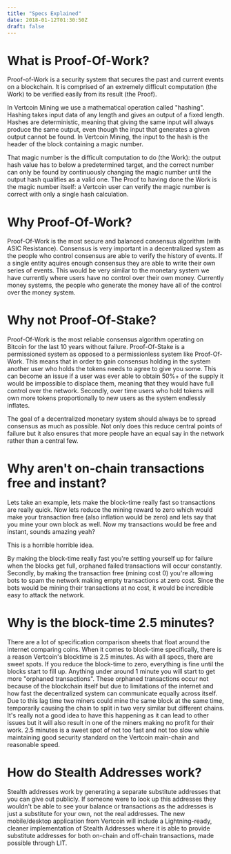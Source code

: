 ```yaml
---
title: "Specs Explained"
date: 2018-01-12T01:30:50Z
draft: false
---
```



# What is Proof-Of-Work?

Proof-of-Work is a security system that secures the past and current events on a blockchain. It is comprised of an extremely difficult computation (the Work) to be verified easily from its result (the Proof).

In Vertcoin Mining we use a mathematical operation called "hashing". Hashing takes input data of any length and gives an output of a fixed length. Hashes are deterministic, meaning that giving the same input will always produce the same output, even though the input that generates a given output cannot be found. In Vertcoin Mining, the input to the hash is the header of the block containing a magic number.

That magic number is the difficult computation to do (the Work): the output hash value has to below a predetermined target, and the correct number can only be found by continuously changing the magic number until the output hash qualifies as a valid one. The Proof to having done the Work is the magic number itself: a Vertcoin user can verify the magic number is correct with only a single hash calculation.

# Why Proof-Of-Work?

Proof-Of-Work is the most secure and balanced consensus algorithm (with ASIC Resistance). Consensus is very important in a decentralized system as the people who control consensus are able to verify the history of events. If a single entity aquires enough consensus they are able to write their own series of events. This would be very similar to the monetary system we have currently where users have no control over their own money. Currently money systems, the people who generate the money have all of the control over the money system.

# Why not Proof-Of-Stake?

Proof-Of-Work is the most reliable consensus algorithm operating on Bitcoin for the last 10 years without failure. Proof-Of-Stake is a permissioned system as opposed to a permissionless system like Proof-Of-Work. This means that in order to gain consensus holding in the system another user who holds the tokens needs to agree to give you some. This can become an issue if a user was ever able to obtain 50%+ of the supply it would be impossible to displace them, meaning that they would have full control over the network.  Secondly, over time users who hold tokens will own more tokens proportionally to new users as the system endlessly inflates.

The goal of a decentralized monetary system should always be to spread consensus as much as possible. Not only does this reduce central points of failure but it also ensures that more people have an equal say in the network rather than a central few.

# Why aren't on-chain transactions free and instant?

Lets take an example, lets make the block-time really fast so transactions are really quick. Now lets reduce the mining reward to zero which would make your transaction free (also inflation would be zero) and lets say that you mine your own block as well. Now my transactions would be free and instant, sounds amazing yeah?

This is a horrible horrible idea.

By making the block-time really fast you're setting yourself up for failure when the blocks get full, orphaned failed transactions will occur constantly. Secondly, by making the transaction free (mining cost 0) you're allowing bots to spam the network making empty transactions at zero cost. Since the bots would be mining their transactions at no cost, it would be incredible easy to attack the network.


# Why is the block-time 2.5 minutes?

There are a lot of specification comparison sheets that float around the internet comparing coins. When it comes to block-time specifically, there is a reason Vertcoin's blocktime is 2.5 minutes. As with all specs, there are sweet spots. If you reduce the block-time to zero, everything is fine until the blocks start to fill up. Anything under around 1 minute you will start to get more "orphaned transactions". These orphaned transactions occur not because of the blockchain itself but due to limitations of the internet and how fast the decentralized system can communicate equally across itself. Due to this lag time two miners could mine the same block at the same time, temporarily causing the chain to split in two very similar but different chains. It's really not a good idea to have this happening as it can lead to other issues but it will also result in one of the miners making no profit for their work. 2.5 minutes is a sweet spot of not too fast and not too slow while maintaining good security standard on the Vertcoin main-chain and reasonable speed.


# How do Stealth Addresses work?


Stealth addresses work by generating a separate substitute addresses that you can give out publicly. If someone were to look up this addresses they wouldn't be able to see your balance or transactions as the addresses is just a substitute for your own, not the real addresses. The new mobile/desktop application from Vertcoin will include a Lightning-ready, cleaner implementation of Stealth Addresses where it is able to provide substitute addresses for both on-chain and off-chain transactions, made possible through LIT.


